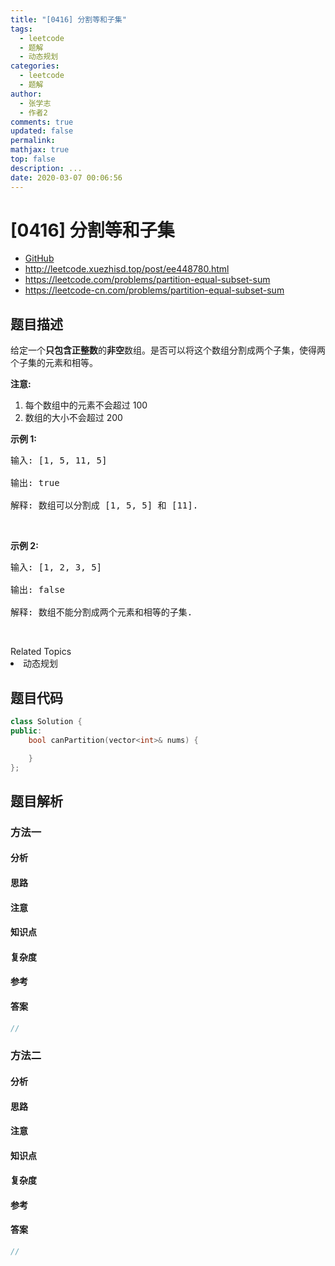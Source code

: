 ```yaml
---
title: "[0416] 分割等和子集"
tags:
  - leetcode
  - 题解
  - 动态规划
categories:
  - leetcode
  - 题解
author:
  - 张学志
  - 作者2
comments: true
updated: false
permalink:
mathjax: true
top: false
description: ...
date: 2020-03-07 00:06:56
---
```



# [0416] 分割等和子集
* [GitHub](https://github.com/algoboy101/LeetCodeCrowdsource/tree/master/_posts/QA/%5B0416%5D%20%E5%88%86%E5%89%B2%E7%AD%89%E5%92%8C%E5%AD%90%E9%9B%86.md)
* http://leetcode.xuezhisd.top/post/ee448780.html
* https://leetcode.com/problems/partition-equal-subset-sum
* https://leetcode-cn.com/problems/partition-equal-subset-sum


## 题目描述

<p>给定一个<strong>只包含正整数</strong>的<strong>非空</strong>数组。是否可以将这个数组分割成两个子集，使得两个子集的元素和相等。</p>

<p><strong>注意:</strong></p>

<ol>
	<li>每个数组中的元素不会超过 100</li>
	<li>数组的大小不会超过 200</li>
</ol>

<p><strong>示例 1:</strong></p>

<pre>输入: [1, 5, 11, 5]

输出: true

解释: 数组可以分割成 [1, 5, 5] 和 [11].
</pre>

<p>&nbsp;</p>

<p><strong>示例&nbsp;2:</strong></p>

<pre>输入: [1, 2, 3, 5]

输出: false

解释: 数组不能分割成两个元素和相等的子集.
</pre>

<p>&nbsp;</p>
<div><div>Related Topics</div><div><li>动态规划</li></div></div>


## 题目代码

```cpp
class Solution {
public:
    bool canPartition(vector<int>& nums) {

    }
};
```


## 题目解析


### 方法一

#### 分析

#### 思路

#### 注意

#### 知识点

#### 复杂度

#### 参考

#### 答案

```cpp
//
```


### 方法二

#### 分析

#### 思路

#### 注意

#### 知识点

#### 复杂度

#### 参考

#### 答案

```cpp
//
```


